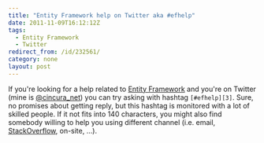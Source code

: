 ```yaml
---
title: "Entity Framework help on Twitter aka #efhelp"
date: 2011-11-09T16:12:12Z
tags:
  - Entity Framework
  - Twitter
redirect_from: /id/232561/
category: none
layout: post
---
```

If you're looking for a help related to [Entity Framework][1] and you're on Twitter (mine is [@cincura_net][2]) you can try asking with hashtag `[#efhelp][3]`. Sure, no promises about getting reply, but this hashtag is monitored with a lot of skilled people. If it not fits into 140 characters, you might also find somebody willing to help you using different channel (i.e. email, [StackOverflow][4], on-site, ...).

[1]: http://msdn.microsoft.com/en-us/library/bb399572.aspx
[2]: http://twitter.com/cincura_net
[3]: https://twitter.com/#!/search/%23efhelp
[4]: http://stackoverflow.com/questions/tagged/entity-framework